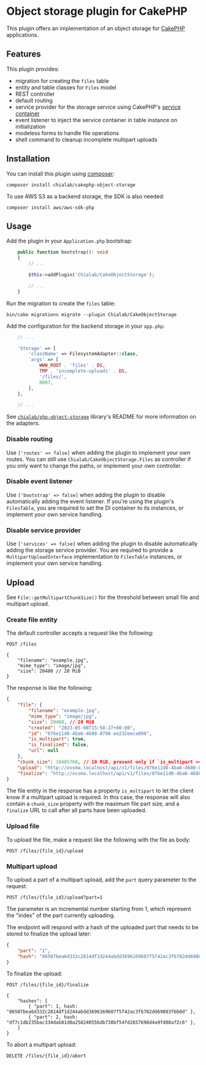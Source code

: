 # Object storage plugin for CakePHP

This plugin offers an implementation of an object storage for [CakePHP](https://cakephp.org) applications.

## Features

This plugin provides:
- migration for creating the `files` table
- entity and table classes for `Files` model
- REST controller
- default routing
- service provider for the storage service using CakePHP's [service container](https://book.cakephp.org/4/en/development/dependency-injection.html)
- event listener to inject the service container in table instance on initialization
- modeless forms to handle file operations
- shell command to cleanup incomplete multipart uploads

## Installation

You can install this plugin using [composer](https://getcomposer.org):
```shell
composer install chialab/cakephp-object-storage
```

To use AWS S3 as a backend storage, the SDK is also needed:
```shell
composer install aws/aws-sdk-php
```

## Usage

Add the plugin in your `Application.php` bootstrap:
```php
    public function bootstrap(): void
    {
        // ...

        $this->addPlugin('Chialab/CakeObjectStorage');

        // ...
    }
```

Run the migration to create the `files` table:
```shell
bin/cake migrations migrate --plugin Chialab/CakeObjectStorage
```

Add the configuration for the backend storage in your `app.php`:
```php
    // ...

    'Storage' => [
        'className' => FilesystemAdapter::class,
        'args' => [
            WWW_ROOT . 'files' . DS,
            TMP . 'incomplete-uploads' . DS,
            '/files/',
            0007,
        ],
    ],

    // ...
```
See [`chialab/php-object-storage`](https://github.com/chialab/php-object-storage) library's README for more information on the adapters.

### Disable routing

Use `['routes' => false]` when adding the plugin to implement your own routes. You can still use `Chialab/CakeObjectStorage.Files` as controller
if you only want to change the paths, or implement your own controller.

### Disable event listener

Use `['bootstrap' => false]` when adding the plugin to disable automatically adding the event listener.
If you're using the plugin's `FilesTable`, you are required to set the DI container to its instances, or implement your own service handling.

### Disable service provider

Use `['services' => false]` when adding the plugin to disable automatically adding the storage service provider.
You are required to provide a `MultipartUploadInterface` implementation to `FilesTable` instances, or implement your own service handling.

## Upload

See `File::getMultipartChunkSize()` for the threshold between small file and multipart upload.

### Create file entity

The default controller accepts a request like the following:
```
POST /files

{
    "filename": "example.jpg",
    "mime_type": "image/jpg",
    "size": 20480 // 20 MiB
}
```

The response is like the following:
```json
{
    "file": {
        "filename": "example.jpg",
        "mime_type": "image/jpg",
        "size": 20480, // 20 MiB
        "created": "2023-05-08T15:58:27+00:00",
        "id": "076e11d0-4ba6-4680-8796-ee232eeca090",
        "is_multipart": true,
        "is_finalized": false,
        "url": null
    },
    "chunk_size": 10485760, // 10 MiB, present only if `is_multipart === true`
    "upload": "http://ossma.localhost/api/v1/files/076e11d0-4ba6-4680-8796-ee232eeca090/upload",
    "finalize": "http://ossma.localhost/api/v1/files/076e11d0-4ba6-4680-8796-ee232eeca090/finalize" // present only if `is_multipart === true`
}
```

The file entity in the response has a property `is_multipart` to let the client know if a multipart upload is required.
In this case, the response will also contain a `chunk_size` property with the maximum file part size, and a `finalize` URL
to call after all parts have been uploaded.

### Upload file

To upload the file, make a request like the following with the file as body:
```
POST /files/{file_id}/upload
```

### Multipart upload

To upload a part of a multipart upload, add the `part` query parameter to the request:
```
POST /files/{file_id}/upload?part=1
```
The parameter is an incremental number starting from 1, which represent the "index" of the part currently uploading.

The endpoint will respond with a hash of the uploaded part that needs to be stored to finalize the upload later:
```json
{
    "part": "1",
    "hash": "86507bea6d332c2814df1d244abdd3696169607f5f42ac3f6782dd69883f6b0d"
}
```

To finalize the upload:
```
POST /files/{file_id}/finalize

{
    "hashes": [
        { "part": 1, hash: "86507bea6d332c2814df1d244abdd3696169607f5f42ac3f6782dd69883f6b0d" },
        { "part": 2, hash: "df7c1db235bac334dab81d0a25824055bdb738bf54fd2857698d4a9fd88af2c6" },
    ]
}
```

To abort a multipart upload:
```
DELETE /files/{file_id}/abort
```
